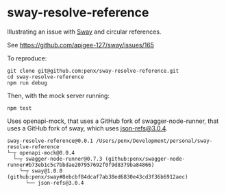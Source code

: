 # sway-resolve-reference

Illustrating an issue with [Sway](https://github.com/apigee-127/sway) and circular references.

See https://github.com/apigee-127/sway/issues/165


To reproduce:

```
git clone git@github.com:penx/sway-resolve-reference.git
cd sway-resolve-reference
npm run debug
```

Then, with the mock server running:

```
npm test
```

Uses openapi-mock, that uses a GitHub fork of swagger-node-runner, that uses a GitHub fork of sway, which uses json-refs@3.0.4.

```
sway-resolve-reference@0.0.1 /Users/penx/Development/personal/sway-resolve-reference
└─┬ openapi-mock@0.0.4
  └─┬ swagger-node-runner@0.7.3 (github:penx/swagger-node-runner#b73eb1c5c7bbdae207957692f0f9d8379ba84866)
    └─┬ sway@1.0.0 (github:penx/sway#8ebcbf84dcaf7ab38ed6830e43cd3f36b6912aec)
      └── json-refs@3.0.4
```
